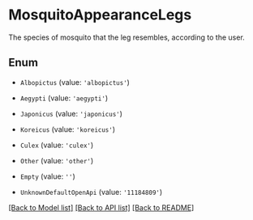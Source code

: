 # MosquitoAppearanceLegs

The species of mosquito that the leg resembles, according to the user.

## Enum

* `Albopictus` (value: `'albopictus'`)

* `Aegypti` (value: `'aegypti'`)

* `Japonicus` (value: `'japonicus'`)

* `Koreicus` (value: `'koreicus'`)

* `Culex` (value: `'culex'`)

* `Other` (value: `'other'`)

* `Empty` (value: `''`)

* `UnknownDefaultOpenApi` (value: `'11184809'`)

[[Back to Model list]](../README.md#documentation-for-models) [[Back to API list]](../README.md#documentation-for-api-endpoints) [[Back to README]](../README.md)
